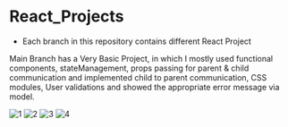 # React_Projects

- Each branch in this repository contains different React Project 


Main Branch has a Very Basic Project, in which I mostly used functional components, stateManagement, props passing for parent & child communication and implemented child to parent communication, CSS modules, User validations and showed the appropriate error message via model.

![1](https://user-images.githubusercontent.com/30532819/162411723-3b5950e4-b2f7-4a0a-932d-ce134bdd2b8e.png)
![2](https://user-images.githubusercontent.com/30532819/162411743-ba1f158e-ab71-41e7-adea-22435d83ad69.png)
![3](https://user-images.githubusercontent.com/30532819/162411750-f71657bb-1d9b-4f99-8467-c8d713aa4c16.png)
![4](https://user-images.githubusercontent.com/30532819/162411759-197fda48-c21d-4e8a-a3ee-0b337f2ff7dc.png)
